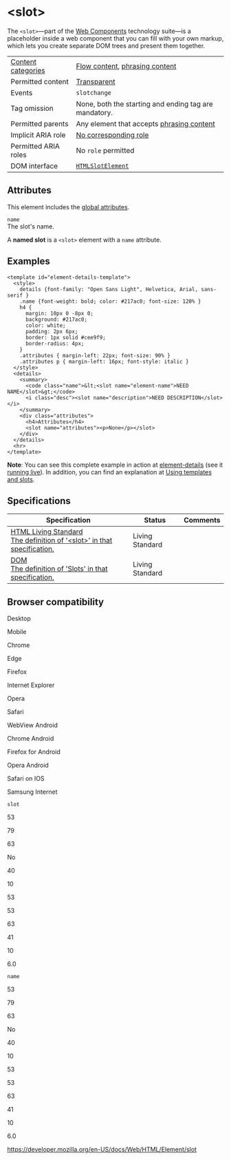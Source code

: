 &lt;slot&gt;
============

The `<slot>`—part of the [Web Components](https://developer.mozilla.org/en-US/docs/Web/Web_Components) technology suite—is a placeholder inside a web component that you can fill with your own markup, which lets you create separate DOM trees and present them together.

<table><tbody><tr class="odd"><td><a href="https://developer.mozilla.org/en-US/docs/Web/Guide/HTML/Content_categories">Content categories</a></td><td><a href="https://developer.mozilla.org/en-US/docs/Web/Guide/HTML/Content_categories#flow_content">Flow content</a>, <a href="https://developer.mozilla.org/en-US/docs/Web/Guide/HTML/Content_categories#phrasing_content">phrasing content</a></td></tr><tr class="even"><td>Permitted content</td><td><a href="https://developer.mozilla.org/en-US/docs/Web/Guide/HTML/Content_categories#transparent_content_model">Transparent</a></td></tr><tr class="odd"><td>Events</td><td><code>slotchange</code></td></tr><tr class="even"><td>Tag omission</td><td>None, both the starting and ending tag are mandatory.</td></tr><tr class="odd"><td>Permitted parents</td><td>Any element that accepts <a href="https://developer.mozilla.org/en-US/docs/Web/Guide/HTML/Content_categories#phrasing_content">phrasing content</a></td></tr><tr class="even"><td>Implicit ARIA role</td><td><a href="https://www.w3.org/TR/html-aria/#dfn-no-corresponding-role">No corresponding role</a></td></tr><tr class="odd"><td>Permitted ARIA roles</td><td>No <code>role</code> permitted</td></tr><tr class="even"><td>DOM interface</td><td><a href="https://developer.mozilla.org/en-US/docs/Web/API/HTMLSlotElement"><code>HTMLSlotElement</code></a></td></tr></tbody></table>

Attributes
----------

This element includes the [global attributes](../global_attributes).

`name`  
The slot's name.

A **named slot** is a `<slot>` element with a `name` attribute.

Examples
--------

    <template id="element-details-template">
      <style>
        details {font-family: "Open Sans Light", Helvetica, Arial, sans-serif }
        .name {font-weight: bold; color: #217ac0; font-size: 120% }
        h4 {
          margin: 10px 0 -8px 0;
          background: #217ac0;
          color: white;
          padding: 2px 6px;
          border: 1px solid #cee9f9;
          border-radius: 4px;
        }
        .attributes { margin-left: 22px; font-size: 90% }
        .attributes p { margin-left: 16px; font-style: italic }
      </style>
      <details>
        <summary>
          <code class="name">&lt;<slot name="element-name">NEED NAME</slot>&gt;</code>
          <i class="desc"><slot name="description">NEED DESCRIPTION</slot></i>
        </summary>
        <div class="attributes">
          <h4>Attributes</h4>
          <slot name="attributes"><p>None</p></slot>
        </div>
      </details>
      <hr>
    </template>

**Note**: You can see this complete example in action at [element-details](https://github.com/mdn/web-components-examples/tree/master/element-details) (see it [running live](https://mdn.github.io/web-components-examples/element-details/)). In addition, you can find an explanation at [Using templates and slots](https://developer.mozilla.org/en-US/docs/Web/Web_Components/Using_templates_and_slots).

Specifications
--------------

<table><thead><tr class="header"><th>Specification</th><th>Status</th><th>Comments</th></tr></thead><tbody><tr class="odd"><td><a href="https://html.spec.whatwg.org/multipage/scripting.html#the-slot-element">HTML Living Standard<br />
<span class="small">The definition of '&lt;slot&gt;' in that specification.</span></a></td><td><span class="spec-living">Living Standard</span></td><td></td></tr><tr class="even"><td><a href="https://dom.spec.whatwg.org/#shadow-tree-slots">DOM<br />
<span class="small">The definition of 'Slots' in that specification.</span></a></td><td><span class="spec-living">Living Standard</span></td><td></td></tr></tbody></table>

Browser compatibility
---------------------

Desktop

Mobile

Chrome

Edge

Firefox

Internet Explorer

Opera

Safari

WebView Android

Chrome Android

Firefox for Android

Opera Android

Safari on IOS

Samsung Internet

`slot`

53

79

63

No

40

10

53

53

63

41

10

6.0

`name`

53

79

63

No

40

10

53

53

63

41

10

6.0

<a href="https://developer.mozilla.org/en-US/docs/Web/HTML/Element/slot" class="_attribution-link">https://developer.mozilla.org/en-US/docs/Web/HTML/Element/slot</a>
